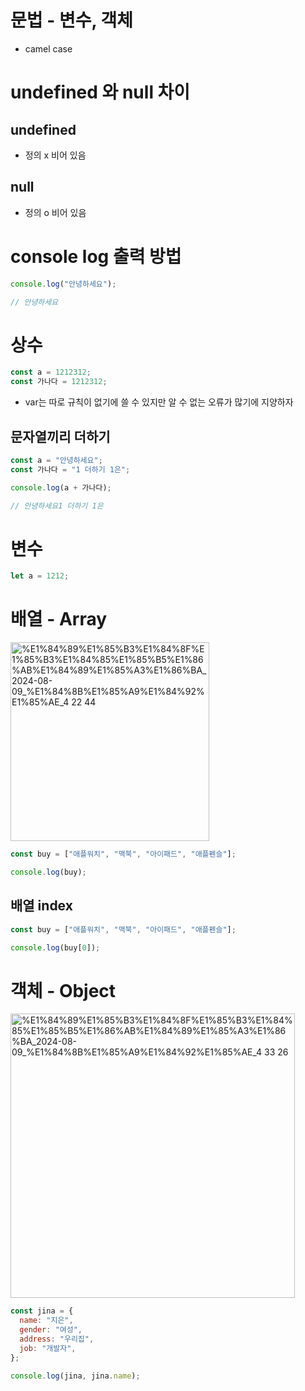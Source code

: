 # 문법 - 변수, 객체
- camel case

# undefined 와 null 차이

## undefined

- 정의 x 비어 있음

## null

- 정의 o 비어 있음

# console log 출력 방법

```jsx
console.log("안녕하세요");

// 안녕하세요
```

# 상수

```jsx
const a = 1212312;
const 가나다 = 1212312;
```

- var는 따로 규칙이 없기에 쓸 수 있지만 알 수 없는 오류가 많기에 지양하자

## 문자열끼리 더하기

```jsx
const a = "안녕하세요";
const 가나다 = "1 더하기 1은";

console.log(a + 가나다);

// 안녕하세요1 더하기 1은
```

# 변수

```jsx
let a = 1212;
```

# 배열 - Array

<img width="318" alt="%E1%84%89%E1%85%B3%E1%84%8F%E1%85%B3%E1%84%85%E1%85%B5%E1%86%AB%E1%84%89%E1%85%A3%E1%86%BA_2024-08-09_%E1%84%8B%E1%85%A9%E1%84%92%E1%85%AE_4 22 44" src="https://github.com/user-attachments/assets/2b9eae19-d84c-4ede-9f60-9a7a80c13906">

```jsx
const buy = ["애플워치", "맥북", "아이패드", "애플펜슬"];

console.log(buy);
```

## 배열 index

```jsx
const buy = ["애플워치", "맥북", "아이패드", "애플펜슬"];

console.log(buy[0]);
```

# 객체 - Object

<img width="455" alt="%E1%84%89%E1%85%B3%E1%84%8F%E1%85%B3%E1%84%85%E1%85%B5%E1%86%AB%E1%84%89%E1%85%A3%E1%86%BA_2024-08-09_%E1%84%8B%E1%85%A9%E1%84%92%E1%85%AE_4 33 26" src="https://github.com/user-attachments/assets/8343cb0a-161a-40d2-8efd-a4216d3fe48f">


```jsx
const jina = {
  name: "지은",
  gender: "여성",
  address: "우리집",
  job: "개발자",
};

console.log(jina, jina.name);
```
